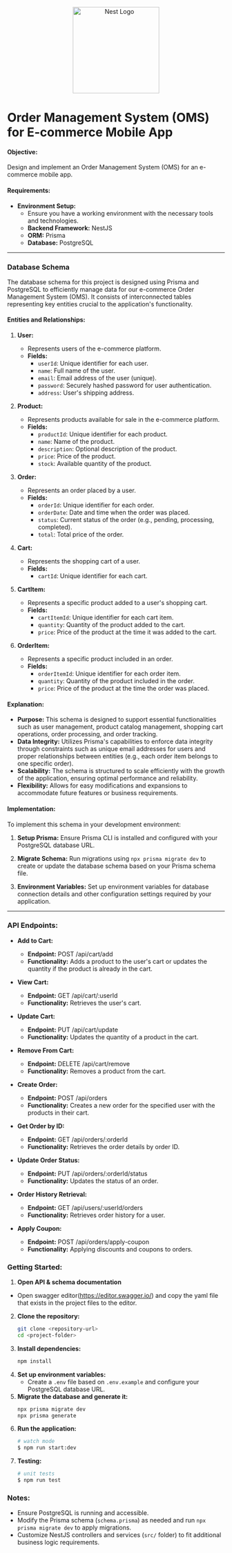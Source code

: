 <p align="center">
  <a href="http://nestjs.com/" target="blank"><img src="https://nestjs.com/img/logo-small.svg" width="200" alt="Nest Logo" /></a>
</p>

# Order Management System (OMS) for E-commerce Mobile App

#### Objective:

Design and implement an Order Management System (OMS) for an e-commerce mobile app.

#### Requirements:

- **Environment Setup:**
  - Ensure you have a working environment with the necessary tools and technologies.
  - **Backend Framework:** NestJS
  - **ORM:** Prisma
  - **Database:** PostgreSQL

---

### Database Schema

The database schema for this project is designed using Prisma and PostgreSQL to efficiently manage data for our e-commerce Order Management System (OMS). It consists of interconnected tables representing key entities crucial to the application's functionality.

#### Entities and Relationships:

1. **User:**

   - Represents users of the e-commerce platform.
   - **Fields:**
     - `userId`: Unique identifier for each user.
     - `name`: Full name of the user.
     - `email`: Email address of the user (unique).
     - `password`: Securely hashed password for user authentication.
     - `address`: User's shipping address.

2. **Product:**

   - Represents products available for sale in the e-commerce platform.
   - **Fields:**
     - `productId`: Unique identifier for each product.
     - `name`: Name of the product.
     - `description`: Optional description of the product.
     - `price`: Price of the product.
     - `stock`: Available quantity of the product.

3. **Order:**

   - Represents an order placed by a user.
   - **Fields:**
     - `orderId`: Unique identifier for each order.
     - `orderDate`: Date and time when the order was placed.
     - `status`: Current status of the order (e.g., pending, processing, completed).
     - `total`: Total price of the order.

4. **Cart:**

   - Represents the shopping cart of a user.
   - **Fields:**
     - `cartId`: Unique identifier for each cart.

5. **CartItem:**

   - Represents a specific product added to a user's shopping cart.
   - **Fields:**
     - `cartItemId`: Unique identifier for each cart item.
     - `quantity`: Quantity of the product added to the cart.
     - `price`: Price of the product at the time it was added to the cart.

6. **OrderItem:**
   - Represents a specific product included in an order.
   - **Fields:**
     - `orderItemId`: Unique identifier for each order item.
     - `quantity`: Quantity of the product included in the order.
     - `price`: Price of the product at the time the order was placed.

#### Explanation:

- **Purpose:** This schema is designed to support essential functionalities such as user management, product catalog management, shopping cart operations, order processing, and order tracking.
- **Data Integrity:** Utilizes Prisma's capabilities to enforce data integrity through constraints such as unique email addresses for users and proper relationships between entities (e.g., each order item belongs to one specific order).
- **Scalability:** The schema is structured to scale efficiently with the growth of the application, ensuring optimal performance and reliability.
- **Flexibility:** Allows for easy modifications and expansions to accommodate future features or business requirements.

#### Implementation:

To implement this schema in your development environment:

1. **Setup Prisma:** Ensure Prisma CLI is installed and configured with your PostgreSQL database URL.
2. **Migrate Schema:** Run migrations using `npx prisma migrate dev` to create or update the database schema based on your Prisma schema file.

3. **Environment Variables:** Set up environment variables for database connection details and other configuration settings required by your application.

---

### API Endpoints:

- **Add to Cart:**

  - **Endpoint:** POST /api/cart/add
  - **Functionality:** Adds a product to the user's cart or updates the quantity if the product is already in the cart.

- **View Cart:**

  - **Endpoint:** GET /api/cart/:userId
  - **Functionality:** Retrieves the user's cart.

- **Update Cart:**

  - **Endpoint:** PUT /api/cart/update
  - **Functionality:** Updates the quantity of a product in the cart.

- **Remove From Cart:**

  - **Endpoint:** DELETE /api/cart/remove
  - **Functionality:** Removes a product from the cart.

- **Create Order:**

  - **Endpoint:** POST /api/orders
  - **Functionality:** Creates a new order for the specified user with the products in their cart.

- **Get Order by ID:**

  - **Endpoint:** GET /api/orders/:orderId
  - **Functionality:** Retrieves the order details by order ID.

- **Update Order Status:**

  - **Endpoint:** PUT /api/orders/:orderId/status
  - **Functionality:** Updates the status of an order.

- **Order History Retrieval:**

  - **Endpoint:** GET /api/users/:userId/orders
  - **Functionality:** Retrieves order history for a user.

- **Apply Coupon:**
  - **Endpoint:** POST /api/orders/apply-coupon
  - **Functionality:** Applying discounts and coupons to orders.

### Getting Started:
1. **Open API & schema documentation**
  - Open swagger editor(https://editor.swagger.io/) and copy the yaml file that exists in the project files to the editor.
2. **Clone the repository:**
   ```bash
   git clone <repository-url>
   cd <project-folder>
   ```
3. **Install dependencies:**
   ```bash
   npm install
   ```
4. **Set up environment variables:**
   - Create a `.env` file based on `.env.example` and configure your PostgreSQL database URL.
5. **Migrate the database and generate it:**
   ```bash
   npx prisma migrate dev
   npx prisma generate
   ```
6. **Run the application:**
   ```bash
   # watch mode
   $ npm run start:dev
   ```
7. **Testing:**
   ```bash
   # unit tests
   $ npm run test
   ```

### Notes:

- Ensure PostgreSQL is running and accessible.
- Modify the Prisma schema (`schema.prisma`) as needed and run `npx prisma migrate dev` to apply migrations.
- Customize NestJS controllers and services (`src/` folder) to fit additional business logic requirements.
